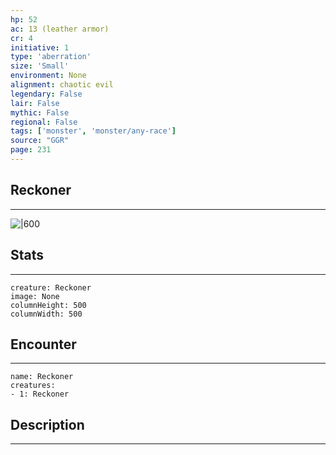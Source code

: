 ```yaml
---
hp: 52
ac: 13 (leather armor)
cr: 4
initiative: 1
type: 'aberration'    
size: 'Small'
environment: None
alignment: chaotic evil
legendary: False
lair: False
mythic: False
regional: False
tags: ['monster', 'monster/any-race']
source: "GGR"
page: 231
---
```


## Reckoner
---

![|600](D:/Program%20Files/5e.tools/img/bestiary/GGR/Reckoner.jpg)

## Stats
---

```statblock
creature: Reckoner
image: None
columnHeight: 500
columnWidth: 500
```

## Encounter
---

```encounter-table
name: Reckoner
creatures:
- 1: Reckoner
```

## Description
---




